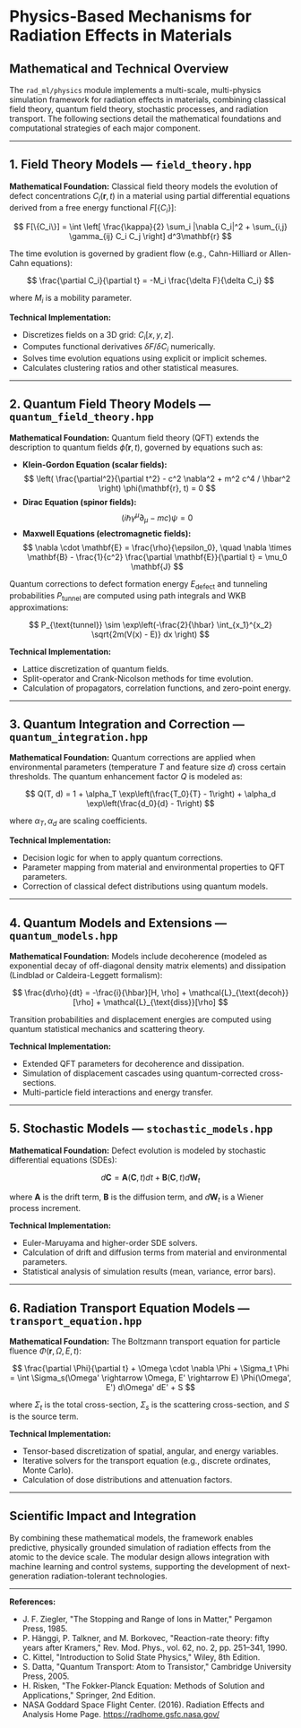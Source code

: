 # Physics-Based Mechanisms for Radiation Effects in Materials

## Mathematical and Technical Overview

The `rad_ml/physics` module implements a multi-scale, multi-physics simulation framework for radiation effects in materials, combining classical field theory, quantum field theory, stochastic processes, and radiation transport. The following sections detail the mathematical foundations and computational strategies of each major component.

---

## 1. Field Theory Models — `field_theory.hpp`

**Mathematical Foundation:**
Classical field theory models the evolution of defect concentrations $C_i(\mathbf{r}, t)$ in a material using partial differential equations derived from a free energy functional $F[\{C_i\}]$:

$$
F[\{C_i\}] = \int \left[ \frac{\kappa}{2} \sum_i |\nabla C_i|^2 + \sum_{i,j} \gamma_{ij} C_i C_j \right] d^3\mathbf{r}
$$

The time evolution is governed by gradient flow (e.g., Cahn-Hilliard or Allen-Cahn equations):

$$
\frac{\partial C_i}{\partial t} = -M_i \frac{\delta F}{\delta C_i}
$$

where $M_i$ is a mobility parameter.

**Technical Implementation:**
- Discretizes fields on a 3D grid: $C_i[x, y, z]$.
- Computes functional derivatives $\delta F / \delta C_i$ numerically.
- Solves time evolution equations using explicit or implicit schemes.
- Calculates clustering ratios and other statistical measures.

---

## 2. Quantum Field Theory Models — `quantum_field_theory.hpp`

**Mathematical Foundation:**
Quantum field theory (QFT) extends the description to quantum fields $\hat{\phi}(\mathbf{r}, t)$, governed by equations such as:

- **Klein-Gordon Equation (scalar fields):**
  $$
  \left( \frac{\partial^2}{\partial t^2} - c^2 \nabla^2 + m^2 c^4 / \hbar^2 \right) \phi(\mathbf{r}, t) = 0
  $$
- **Dirac Equation (spinor fields):**
  $$
  (i\hbar \gamma^\mu \partial_\mu - mc) \psi = 0
  $$
- **Maxwell Equations (electromagnetic fields):**
  $$
  \nabla \cdot \mathbf{E} = \frac{\rho}{\epsilon_0}, \quad \nabla \times \mathbf{B} - \frac{1}{c^2} \frac{\partial \mathbf{E}}{\partial t} = \mu_0 \mathbf{J}
  $$

Quantum corrections to defect formation energy $E_{\text{defect}}$ and tunneling probabilities $P_{\text{tunnel}}$ are computed using path integrals and WKB approximations:

$$
P_{\text{tunnel}} \sim \exp\left(-\frac{2}{\hbar} \int_{x_1}^{x_2} \sqrt{2m(V(x) - E)} dx \right)
$$

**Technical Implementation:**
- Lattice discretization of quantum fields.
- Split-operator and Crank-Nicolson methods for time evolution.
- Calculation of propagators, correlation functions, and zero-point energy.

---

## 3. Quantum Integration and Correction — `quantum_integration.hpp`

**Mathematical Foundation:**
Quantum corrections are applied when environmental parameters (temperature $T$ and feature size $d$) cross certain thresholds. The quantum enhancement factor $Q$ is modeled as:

$$
Q(T, d) = 1 + \alpha_T \exp\left(\frac{T_0}{T} - 1\right) + \alpha_d \exp\left(\frac{d_0}{d} - 1\right)
$$

where $\alpha_T, \alpha_d$ are scaling coefficients.

**Technical Implementation:**
- Decision logic for when to apply quantum corrections.
- Parameter mapping from material and environmental properties to QFT parameters.
- Correction of classical defect distributions using quantum models.

---

## 4. Quantum Models and Extensions — `quantum_models.hpp`

**Mathematical Foundation:**
Models include decoherence (modeled as exponential decay of off-diagonal density matrix elements) and dissipation (Lindblad or Caldeira-Leggett formalism):

$$
\frac{d\rho}{dt} = -\frac{i}{\hbar}[H, \rho] + \mathcal{L}_{\text{decoh}}[\rho] + \mathcal{L}_{\text{diss}}[\rho]
$$

Transition probabilities and displacement energies are computed using quantum statistical mechanics and scattering theory.

**Technical Implementation:**
- Extended QFT parameters for decoherence and dissipation.
- Simulation of displacement cascades using quantum-corrected cross-sections.
- Multi-particle field interactions and energy transfer.

---

## 5. Stochastic Models — `stochastic_models.hpp`

**Mathematical Foundation:**
Defect evolution is modeled by stochastic differential equations (SDEs):

$$
d\mathbf{C} = \mathbf{A}(\mathbf{C}, t) dt + \mathbf{B}(\mathbf{C}, t) d\mathbf{W}_t
$$

where $\mathbf{A}$ is the drift term, $\mathbf{B}$ is the diffusion term, and $d\mathbf{W}_t$ is a Wiener process increment.

**Technical Implementation:**
- Euler-Maruyama and higher-order SDE solvers.
- Calculation of drift and diffusion terms from material and environmental parameters.
- Statistical analysis of simulation results (mean, variance, error bars).

---

## 6. Radiation Transport Equation Models — `transport_equation.hpp`

**Mathematical Foundation:**
The Boltzmann transport equation for particle fluence $\Phi(\mathbf{r}, \Omega, E, t)$:

$$
\frac{\partial \Phi}{\partial t} + \Omega \cdot \nabla \Phi + \Sigma_t \Phi = \int \Sigma_s(\Omega' \rightarrow \Omega, E' \rightarrow E) \Phi(\Omega', E') d\Omega' dE' + S
$$

where $\Sigma_t$ is the total cross-section, $\Sigma_s$ is the scattering cross-section, and $S$ is the source term.

**Technical Implementation:**
- Tensor-based discretization of spatial, angular, and energy variables.
- Iterative solvers for the transport equation (e.g., discrete ordinates, Monte Carlo).
- Calculation of dose distributions and attenuation factors.

---

## Scientific Impact and Integration

By combining these mathematical models, the framework enables predictive, physically grounded simulation of radiation effects from the atomic to the device scale. The modular design allows integration with machine learning and control systems, supporting the development of next-generation radiation-tolerant technologies.

---

**References:**
- J. F. Ziegler, "The Stopping and Range of Ions in Matter," Pergamon Press, 1985.
- P. Hänggi, P. Talkner, and M. Borkovec, "Reaction-rate theory: fifty years after Kramers," Rev. Mod. Phys., vol. 62, no. 2, pp. 251–341, 1990.
- C. Kittel, "Introduction to Solid State Physics," Wiley, 8th Edition.
- S. Datta, "Quantum Transport: Atom to Transistor," Cambridge University Press, 2005.
- H. Risken, "The Fokker-Planck Equation: Methods of Solution and Applications," Springer, 2nd Edition.
- NASA Goddard Space Flight Center. (2016). Radiation Effects and Analysis Home Page. https://radhome.gsfc.nasa.gov/
